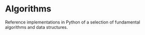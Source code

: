 # Algorithms

Reference implementations in Python of a selection of fundamental algorithms and data structures.
